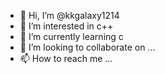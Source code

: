 - 👋 Hi, I’m @kkgalaxy1214
- 👀 I’m interested in c++
- 🌱 I’m currently learning c
- 💞️ I’m looking to collaborate on ...
- 📫 How to reach me ...

<!---
kkgalaxy1214/kkgalaxy1214 is a ✨ special ✨ repository because its `README.md` (this file) appears on your GitHub profile.
You can click the Preview link to take a look at your changes.
--->
